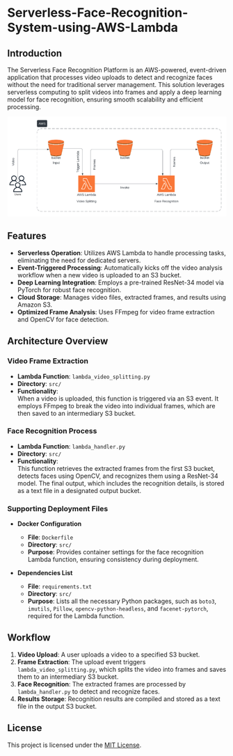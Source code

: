 # Serverless-Face-Recognition-System-using-AWS-Lambda

## Introduction

The Serverless Face Recognition Platform is an AWS-powered, event-driven application that processes video uploads to detect and recognize faces without the need for traditional server management. This solution leverages serverless computing to split videos into frames and apply a deep learning model for face recognition, ensuring smooth scalability and efficient processing.

![Architecture Overview](architecture/serverless.png)

## Features

- **Serverless Operation**: Utilizes AWS Lambda to handle processing tasks, eliminating the need for dedicated servers.
- **Event-Triggered Processing**: Automatically kicks off the video analysis workflow when a new video is uploaded to an S3 bucket.
- **Deep Learning Integration**: Employs a pre-trained ResNet-34 model via PyTorch for robust face recognition.
- **Cloud Storage**: Manages video files, extracted frames, and results using Amazon S3.
- **Optimized Frame Analysis**: Uses FFmpeg for video frame extraction and OpenCV for face detection.

## Architecture Overview

### Video Frame Extraction

- **Lambda Function**: `lambda_video_splitting.py`
- **Directory**: `src/`
- **Functionality**:  
  When a video is uploaded, this function is triggered via an S3 event. It employs FFmpeg to break the video into individual frames, which are then saved to an intermediary S3 bucket.

### Face Recognition Process

- **Lambda Function**: `lambda_handler.py`
- **Directory**: `src/`
- **Functionality**:  
  This function retrieves the extracted frames from the first S3 bucket, detects faces using OpenCV, and recognizes them using a ResNet-34 model. The final output, which includes the recognition details, is stored as a text file in a designated output bucket.

### Supporting Deployment Files

- **Docker Configuration**
  - **File**: `Dockerfile`
  - **Directory**: `src/`
  - **Purpose**: Provides container settings for the face recognition Lambda function, ensuring consistency during deployment.
  
- **Dependencies List**
  - **File**: `requirements.txt`
  - **Directory**: `src/`
  - **Purpose**: Lists all the necessary Python packages, such as `boto3`, `imutils`, `Pillow`, `opencv-python-headless`, and `facenet-pytorch`, required for the Lambda function.

## Workflow

1. **Video Upload**: A user uploads a video to a specified S3 bucket.
2. **Frame Extraction**: The upload event triggers `lambda_video_splitting.py`, which splits the video into frames and saves them to an intermediary S3 bucket.
3. **Face Recognition**: The extracted frames are processed by `lambda_handler.py` to detect and recognize faces.
4. **Results Storage**: Recognition results are compiled and stored as a text file in the output S3 bucket.

## License

This project is licensed under the [MIT License](LICENSE).
